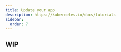 ```yaml
---
title: Update your app
description: https://kubernetes.io/docs/tutorials
sidebar:
  order: 7
---
```


## WIP
